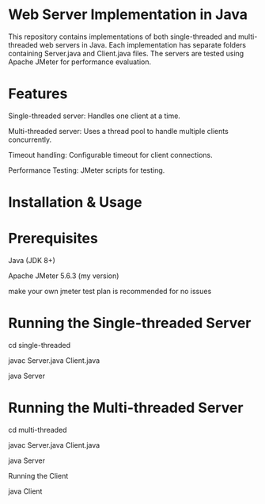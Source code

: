 # Web Server Implementation in Java
This repository contains implementations of both single-threaded and multi-threaded web servers in Java. Each implementation has separate folders containing Server.java and Client.java files. The servers are tested using Apache JMeter for performance evaluation.

# Features
  Single-threaded server: Handles one client at a time.
  
  Multi-threaded server: Uses a thread pool to handle multiple clients concurrently.
  
  Timeout handling: Configurable timeout for client connections.
  
  Performance Testing: JMeter scripts for testing.
  
# Installation & Usage
  # Prerequisites
  Java (JDK 8+)
  
  Apache JMeter 5.6.3 (my version)
  
  make your own jmeter test plan is recommended for no issues
  
# Running the Single-threaded Server
cd single-threaded

javac Server.java Client.java

java Server

# Running the Multi-threaded Server

cd multi-threaded

javac Server.java Client.java

java Server

Running the Client

java Client
